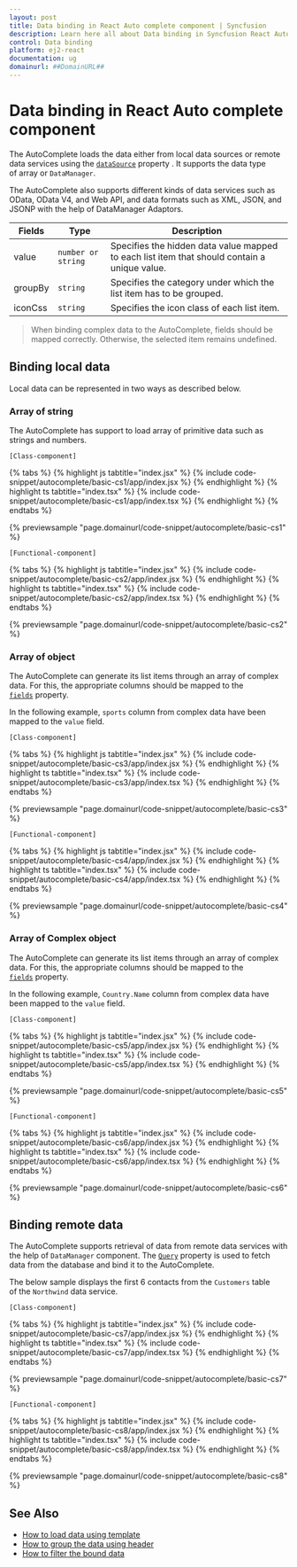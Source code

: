 ```yaml
---
layout: post
title: Data binding in React Auto complete component | Syncfusion
description: Learn here all about Data binding in Syncfusion React Auto complete component of Syncfusion Essential JS 2 and more.
control: Data binding 
platform: ej2-react
documentation: ug
domainurl: ##DomainURL##
---
```


# Data binding in React Auto complete component

The AutoComplete loads the data either from local data sources or remote data services using the [`dataSource`](https://ej2.syncfusion.com/react/documentation/api/auto-complete/#datasource) property .
It supports the data type of array or `DataManager`.

The AutoComplete also supports different kinds of data services such as OData, OData V4, and Web API, and data formats such as XML, JSON, and JSONP with the help of DataManager Adaptors.

| Fields | Type | Description |
|------|------|-------------|
| value |  `number or string` | Specifies the hidden data value mapped to each list item that should contain a unique value. |
| groupBy |  `string` | Specifies the category under which the list item has to be grouped. |
| iconCss |  `string` | Specifies the icon class of each list item.|

> When binding complex data to the AutoComplete, fields should be mapped correctly. Otherwise, the selected item remains undefined.

## Binding local data

Local data can be represented in two ways as described below.

### Array of string

The AutoComplete has support to load array of primitive data such as strings and numbers.

`[Class-component]`

{% tabs %}
{% highlight js tabtitle="index.jsx" %}
{% include code-snippet/autocomplete/basic-cs1/app/index.jsx %}
{% endhighlight %}
{% highlight ts tabtitle="index.tsx" %}
{% include code-snippet/autocomplete/basic-cs1/app/index.tsx %}
{% endhighlight %}
{% endtabs %}

 {% previewsample "page.domainurl/code-snippet/autocomplete/basic-cs1" %}

`[Functional-component]`

{% tabs %}
{% highlight js tabtitle="index.jsx" %}
{% include code-snippet/autocomplete/basic-cs2/app/index.jsx %}
{% endhighlight %}
{% highlight ts tabtitle="index.tsx" %}
{% include code-snippet/autocomplete/basic-cs2/app/index.tsx %}
{% endhighlight %}
{% endtabs %}

 {% previewsample "page.domainurl/code-snippet/autocomplete/basic-cs2" %}

### Array of object

The AutoComplete can generate its list items through an array of complex data. For this, the appropriate columns should be mapped to the [`fields`](https://ej2.syncfusion.com/react/documentation/api/auto-complete/#fields) property.

In the following example, `sports` column from complex data have been mapped to the `value` field.

`[Class-component]`

{% tabs %}
{% highlight js tabtitle="index.jsx" %}
{% include code-snippet/autocomplete/basic-cs3/app/index.jsx %}
{% endhighlight %}
{% highlight ts tabtitle="index.tsx" %}
{% include code-snippet/autocomplete/basic-cs3/app/index.tsx %}
{% endhighlight %}
{% endtabs %}

 {% previewsample "page.domainurl/code-snippet/autocomplete/basic-cs3" %}

`[Functional-component]`

{% tabs %}
{% highlight js tabtitle="index.jsx" %}
{% include code-snippet/autocomplete/basic-cs4/app/index.jsx %}
{% endhighlight %}
{% highlight ts tabtitle="index.tsx" %}
{% include code-snippet/autocomplete/basic-cs4/app/index.tsx %}
{% endhighlight %}
{% endtabs %}

 {% previewsample "page.domainurl/code-snippet/autocomplete/basic-cs4" %}

### Array of Complex object

The AutoComplete can generate its list items through an array of complex data. For this, the appropriate columns should be mapped to the [`fields`](https://ej2.syncfusion.com/react/documentation/api/auto-complete/#fields) property.

In the following example, `Country.Name` column from complex data have been mapped to the `value` field.

`[Class-component]`

{% tabs %}
{% highlight js tabtitle="index.jsx" %}
{% include code-snippet/autocomplete/basic-cs5/app/index.jsx %}
{% endhighlight %}
{% highlight ts tabtitle="index.tsx" %}
{% include code-snippet/autocomplete/basic-cs5/app/index.tsx %}
{% endhighlight %}
{% endtabs %}

 {% previewsample "page.domainurl/code-snippet/autocomplete/basic-cs5" %}

`[Functional-component]`

{% tabs %}
{% highlight js tabtitle="index.jsx" %}
{% include code-snippet/autocomplete/basic-cs6/app/index.jsx %}
{% endhighlight %}
{% highlight ts tabtitle="index.tsx" %}
{% include code-snippet/autocomplete/basic-cs6/app/index.tsx %}
{% endhighlight %}
{% endtabs %}

 {% previewsample "page.domainurl/code-snippet/autocomplete/basic-cs6" %}

## Binding remote data

The AutoComplete supports retrieval of data from remote data services with the help of `DataManager` component. The [`Query`](https://ej2.syncfusion.com/react/documentation/api/auto-complete/#query) property is used to fetch data from the database and bind it to the AutoComplete.

The below sample displays the first 6 contacts from the `Customers` table of the `Northwind` data service.

`[Class-component]`

{% tabs %}
{% highlight js tabtitle="index.jsx" %}
{% include code-snippet/autocomplete/basic-cs7/app/index.jsx %}
{% endhighlight %}
{% highlight ts tabtitle="index.tsx" %}
{% include code-snippet/autocomplete/basic-cs7/app/index.tsx %}
{% endhighlight %}
{% endtabs %}

 {% previewsample "page.domainurl/code-snippet/autocomplete/basic-cs7" %}

`[Functional-component]`

{% tabs %}
{% highlight js tabtitle="index.jsx" %}
{% include code-snippet/autocomplete/basic-cs8/app/index.jsx %}
{% endhighlight %}
{% highlight ts tabtitle="index.tsx" %}
{% include code-snippet/autocomplete/basic-cs8/app/index.tsx %}
{% endhighlight %}
{% endtabs %}

 {% previewsample "page.domainurl/code-snippet/autocomplete/basic-cs8" %}

## See Also

* [How to load data using template](./templates#item-template)
* [How to group the data using header](./grouping/)
* [How to filter the bound data](./filtering/)